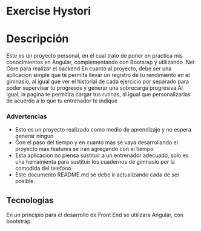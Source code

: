 

# Exercise Hystori


Descripción
=============
Este es un proyecto personal, en el cual trato de poner en practica mis conocimientos en Angular, complementando con Bootsrap y utilizando .Net Core para realizar el backend
En cuanto al proyecto, debe ser una aplicacion simple que te permita llevar un registro de tu rendimiento en el gimnasio, al igual que ver el historial de cada ejercicio por separado para poder supervisar tu progresos y generar una sobrecarga progresiva
Al igual, la pagina te permitira cargar tus rutinas, al igual que personalizarlas de acuerdo a lo que tu entrenador te indique
### Advertencias

- Esto es un proyecto realizado como medio de aprendizaje y no espera generar ningun
- Con el paso del tiempo y en cuanto mas se vaya desarrollando el proyecto mas features se iran agregando con el tiempo
- Esta aplicacion no piensa sustituir a un entrenador adecuado, solo es una herramienta para sustituir los cuadernos de gimnasio por la comodida del telefono
- Este documento README.md se debe ir actualizando cada de ser posible.

## Tecnologias
                
En un principio para el desarrollo de Front End se utilizara Angular, con bootstrap.
